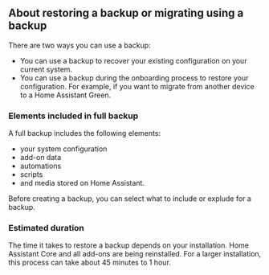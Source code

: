 <!--- About restoring or migrating from backup. Applies to both Home Assistant Green and Yellow. -->

## About restoring a backup or migrating using a backup

There are two ways you can use a backup:

- You can use a backup to recover your existing configuration on your current system.
- You can use a backup during the onboarding process to restore your configuration. For example, if you want to migrate from another device to a Home Assistant Green.

### Elements included in full backup

A full backup includes the following elements:

- your system configuration
- add-on data
- automations
- scripts
- and media stored on Home Assistant.

Before creating a backup, you can select what to include or explude for a backup.

### Estimated duration

The time it takes to restore a backup depends on your installation. Home Assistant Core and all add-ons are being reinstalled. For a larger installation, this process can take about 45 minutes to 1 hour.